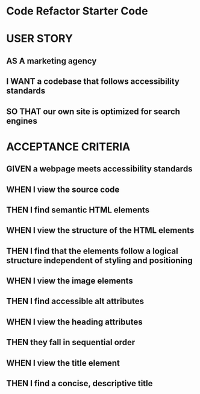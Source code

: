 # Code Refactor Starter Code

# USER STORY
## AS A marketing agency
## I WANT a codebase that follows accessibility standards
## SO THAT our own site is optimized for search engines

# ACCEPTANCE CRITERIA
## GIVEN a webpage meets accessibility standards
## WHEN I view the source code
## THEN I find semantic HTML elements
## WHEN I view the structure of the HTML elements
## THEN I find that the elements follow a logical structure independent of styling and positioning
## WHEN I view the image elements
## THEN I find accessible alt attributes
## WHEN I view the heading attributes
## THEN they fall in sequential order
## WHEN I view the title element
## THEN I find a concise, descriptive title